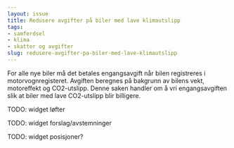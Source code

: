 ```yaml
---
layout: issue
title: Redusere avgifter på biler med lave klimautslipp
tags:
- samferdsel
- klima
- skatter og avgifter
slug: redusere-avgifter-pa-biler-med-lave-klimautslipp
---
```


For alle nye biler må det betales engangsavgift når bilen registreres i motorvognregisteret. Avgiften beregnes på bakgrunn av bilens vekt, motoreffekt og CO2-utslipp. Denne saken handler om å vri engangsavgiften slik at biler med lave CO2-utslipp blir billigere.

TODO: widget løfter

TODO: widget forslag/avstemninger

TODO: widget posisjoner?

